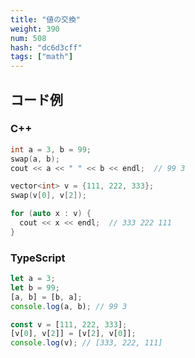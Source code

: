 ```yaml
---
title: "値の交換"
weight: 390
num: 508
hash: "dc6d3cff"
tags: ["math"]
---
```


## コード例

### C++

```cpp
int a = 3, b = 99;
swap(a, b);
cout << a << " " << b << endl;  // 99 3

vector<int> v = {111, 222, 333};
swap(v[0], v[2]);

for (auto x : v) {
  cout << x << endl;  // 333 222 111
}
```

### TypeScript

```typescript
let a = 3;
let b = 99;
[a, b] = [b, a];
console.log(a, b); // 99 3

const v = [111, 222, 333];
[v[0], v[2]] = [v[2], v[0]];
console.log(v); // [333, 222, 111]
```
